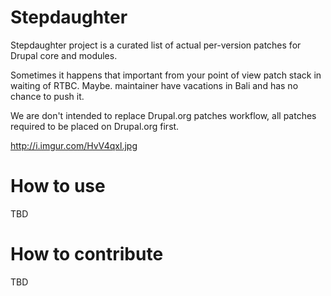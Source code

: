 # Stepdaughter
Stepdaughter project is a curated list of actual per-version patches for Drupal core and modules.

Sometimes it happens that important from your point of view patch stack in waiting of RTBC. 
Maybe. maintainer have vacations in Bali and has no chance to push it.

We are don't intended to replace Drupal.org patches workflow, all patches required to be placed on Drupal.org first.
 
http://i.imgur.com/HvV4qxl.jpg
 

# How to use
TBD

# How to contribute
TBD

